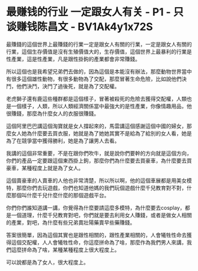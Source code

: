 # 最赚钱的行业 一定跟女人有关 - P1 - 只谈赚钱陈昌文 - BV1Ak4y1x72S

最賺錢的這個世界上最賺錢的行業一定是跟女人有關的行業，一定是跟女人有關的行業，這個生存價值是沒有生殖價值大的，生存價值，這個世界上最暴利的行業是性產業，這是性產業，凡是跟性掛鉤的產業都會非常賺錢。

所以這個也是我希望兄弟們去做的，因為這個是本能沒有辦法，那麼動物世界當中有很多這個雄性動物，有很多動物為了交配，那麼冒著生命危險，比如說他們決鬥，他們決鬥，決鬥了過後死，就是為了交配權。

老虎獅子還有鹿這些種群都是這個樣子，冒著被殺死的危險去獲得交配權，人類也是一個樣子，人類，所以人類經濟關係當中最強大的是性產業，你像情趣用品，他很賺錢，那麼為什麼女人的衣服很賺錢。

這個阿里巴巴講這個淘寶就是女人撐起來的，馬雲講這個感謝這個中國的婦女，那麼女人她為什麼要去買衣服，她就是為了她她其實不是給為了給別的女人看，她是為了在競爭當中獲得勝利，她是為了讓男人去看。

我講的這個非常重要，不是在跟你們吹牛，就是說你們要幹的方向就是這個方向，你們的產品一定要跟這個東西掛上鉤，那麼你們為什麼要去買豪車，為什麼要去買豪車，某種程度上就是為了女人。

這個賣豪車的人賣車的人他也非常清楚，所以所以啊，他的這個車展都是用美女模特，那麼你們去玩遊戲，你們也知道他媽的我們玩個遊戲什麼千兒教育對不對，什麼那個叫什麼千兒什麼什麼的那個遊戲平台。

你們你們誰知道講一講，你覺得為什麼要請這麼多模特，為什麼要去cosplay，都是一個道理，什麼千兒教育對吧，你們就是要去利用女人賺錢，或者是做女人相關的產業，對吧，為什麼有些兄弟賣壯陽藥賣早些藥賺錢。

答案很簡單，因為這個其實也是跟性相關的，跟性產業相關的，人會犧牲性命去獲得這個交配權，人人會犧牲性命，你這麼拼命為了啥，那麼作為我們男人來講，我們這麼拼命為了啥，某種某種程度上很大程度上。

可以說都是為了女人，很大程度上。